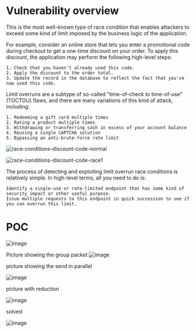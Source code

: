 # Vulnerability overview
This is the most well-known type of race condition that enables attackers to exceed some kind of limit imposed by the business logic of the application.

For example, consider an online store that lets you enter a promotional code during checkout to get a one-time discount on your order. To apply this discount, the application may perform the following high-level steps:

    1. Check that you haven't already used this code.
    2. Apply the discount to the order total.
    3. Update the record in the database to reflect the fact that you've now used this code.


Limit overruns are a subtype of so-called "time-of-check to time-of-use" (TOCTOU) flaws, and there are many variations of this kind of attack, including:

    1. Redeeming a gift card multiple times
    2. Rating a product multiple times
    3. Withdrawing or transferring cash in excess of your account balance
    4. Reusing a single CAPTCHA solution
    5. Bypassing an anti-brute-force rate limit


![race-conditions-discount-code-normal](https://github.com/user-attachments/assets/6d914862-ccfa-4ef7-b3c2-afd4701df919)



![race-conditions-discount-code-race1](https://github.com/user-attachments/assets/c1b3f2ec-abfa-4bbf-a477-44d49d5aaf5e)



The process of detecting and exploiting limit overrun race conditions is relatively simple. In high-level terms, all you need to do is:

    Identify a single-use or rate-limited endpoint that has some kind of security impact or other useful purpose.
    Issue multiple requests to this endpoint in quick succession to see if you can overrun this limit.








# POC


![image](https://github.com/user-attachments/assets/b7527d8e-827d-47d1-bbf1-bf954ed84e21)





Picture showing the group packet
![image](https://github.com/user-attachments/assets/11f7753e-8d06-40aa-be9d-0492815db3a6)






picture showing the send in parallel


![image](https://github.com/user-attachments/assets/328b191d-d966-4b7e-8ec8-f47c18a1b7d7)
















picture with reduction

![image](https://github.com/user-attachments/assets/b812cb82-bed0-46f7-bdc7-4cb0e2ac52b7)






solved

![image](https://github.com/user-attachments/assets/ea32901d-d2a4-49dd-bfaf-40812ec40547)



